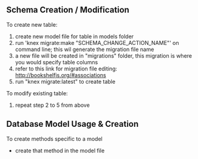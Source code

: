 ## Schema Creation / Modification
To create new table:
1. create new model file for table in models folder
2. run 'knex migrate:make "SCHEMA_CHANGE_ACTION_NAME"' on command line; this wil generate the migration file name
3. a new file will be created in "migrations" folder, this migration is where you would specify table columns
4. refer to this link for migration file editing: http://bookshelfjs.org/#associations
5. run "knex migrate:latest" to create table

To modify existing table:
1. repeat step 2 to 5 from above


## Database Model Usage & Creation 
To create methods specific to a model
* create that method in the model file